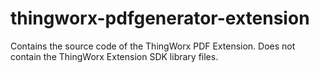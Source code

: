 # thingworx-pdfgenerator-extension
Contains the source code of the ThingWorx PDF Extension. Does not contain the ThingWorx Extension SDK library files.
